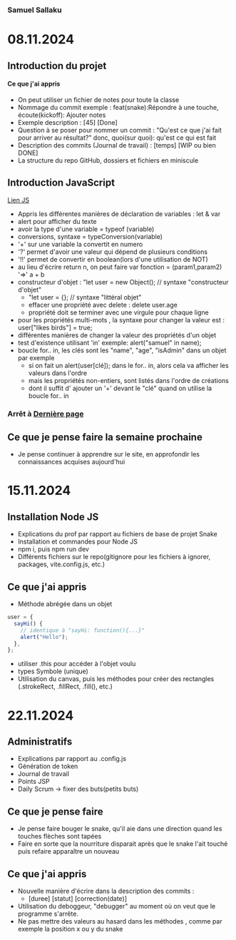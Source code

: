 ### Samuel Sallaku

# 08.11.2024

## Introduction du projet

#### Ce que j'ai appris

- On peut utiliser un fichier de notes pour toute la classe
- Nommage du commit exemple : feat(snake):Répondre à une touche, écoute(kickoff): Ajouter notes
- Exemple description : [45] [Done]
- Question à se poser pour nommer un commit : "Qu'est ce que j'ai fait pour arriver au résultat?" donc, quoi(sur quoi): qu'est ce qui est fait
- Description des commits (Journal de travail) : [temps] [WIP ou bien DONE]
- La structure du repo GitHub, dossiers et fichiers en miniscule

## Introduction JavaScript

[Lien JS](https://fr.javascript.info)

- Appris les différentes manières de déclaration de variables : let & var
- alert pour afficher du texte
- avoir la type d'une variable = typeof (variable)
- conversions, syntaxe = typeConversion(variable)
- '+' sur une variable la convertit en numero
- '?' permet d'avoir une valeur qui dépend de plusieurs conditions
- '!!' permet de convertir en boolean(lors d'une utilisation de NOT)
- au lieu d'écrire return n, on peut faire var fonction = (param1,param2) '=>' a + b
- constructeur d'objet : "let user = new Object(); // syntaxe "constructeur d'objet"
  - "let user = {}; // syntaxe "littéral objet"
  - effacer une propriété avec delete : delete user.age
  - propriété doit se terminer avec une virgule pour chaque ligne
- pour les propriétés multi-mots , la syntaxe pour changer la valeur est : user["likes birds"] = true;
- différentes manières de changer la valeur des propriétés d'un objet
- test d'existence utilisant 'in' exemple: alert("samuel" in name);
- boucle for.. in, les clés sont les "name", "age", "isAdmin" dans un objet par exemple
  - si on fait un alert(user[clé]); dans le for.. in, alors cela va afficher les valeurs dans l'ordre
  - mais les propriétés non-entiers, sont listés dans l'ordre de créations
  - dont il suffit d' ajouter un '+' devant le "clé" quand on utilise la boucle for.. in

### Arrêt à [Dernière page](https://fr.javascript.info/object-copy)

## Ce que je pense faire la semaine prochaine

- Je pense continuer à apprendre sur le site, en approfondir les connaissances acquises aujourd'hui

# 15.11.2024

## Installation Node JS

- Explications du prof par rapport au fichiers de base de projet Snake
- Installation et commandes pour Node JS
- npm i, puis npm run dev
- Différents fichiers sur le repo(gitignore pour les fichiers à ignorer, packages, vite.config.js, etc.)

## Ce que j'ai appris

- Méthode abrégée dans un objet

```javascript
user = {
  sayHi() {
    // identique à "sayHi: function(){...}"
    alert("Hello");
  },
};
```

- utiliser .this pour accéder à l'objet voulu
- types Symbole (unique)
- Utilisation du canvas, puis les méthodes pour créer des rectangles (.strokeRect, .fillRect, .fill(), etc.)

# 22.11.2024

## Administratifs

- Explications par rapport au .config.js
- Génération de token
- Journal de travail
- Points JSP
- Daily Scrum -> fixer des buts(petits buts)

## Ce que je pense faire

- Je pense faire bouger le snake, qu'il aie dans une direction quand les touches flèches sont tapées
- Faire en sorte que la nourriture disparait après que le snake l'ait touché puis refaire apparaître un nouveau

## Ce que j'ai appris

- Nouvelle manière d'écrire dans la description des commits :
  - [duree] [statut] [correction(date)]
- Utilisation du deboggeur, "debugger" au moment où on veut que le programme s'arrête.
- Ne pas mettre des valeurs au hasard dans les méthodes , comme par exemple la position x ou y du snake
